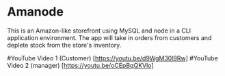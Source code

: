 # Amanode
This is an Amazon-like storefront using MySQL and node in a CLI application environment. The app will take 
in orders from customers and deplete stock from the store's inventory.

#YouTube Video 1 (Customer) [https://youtu.be/d9WgM30l9Rw]
#YouTube Video 2 (manager) [https://youtu.be/oCEpBqQKVlo]
